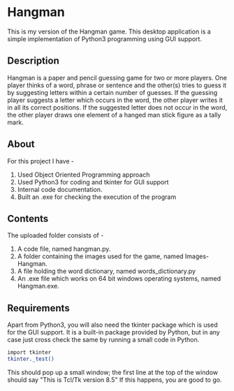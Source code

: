 # Hangman

This is my version of the Hangman game.
This desktop application is a simple implementation of Python3 programming using GUI support.

## Description

Hangman is a paper and pencil guessing game for two or more players. One player thinks of a word,
phrase or sentence and the other(s) tries to guess it by suggesting letters within a certain number of guesses.
If the guessing player suggests a letter which occurs in the word, the other player writes it in all
its correct positions. If the suggested letter does not occur in the word, the other player draws one element of a
hanged man stick figure as a tally mark.

## About

For this project I have - 
1) Used Object Oriented Programming approach
2) Used Python3 for coding and tkinter for GUI support 
3) Internal code documentation.
4) Built an .exe for checking the execution of the program

## Contents
The uploaded folder consists of - 

1) A code file, named hangman.py.
2) A folder containing the images used for the game, named Images-Hangman.
3) A file holding the word dictionary, named words_dictionary.py
4) An .exe file which works on 64 bit windows operating systems, named Hangman.exe.

## Requirements

Apart from Python3, you will also need the tkinter package which is used for the GUI support.
It is a built-in package provided by Python, but in any case just cross check the same by running a small 
code in Python.

```bash
import tkinter
tkinter._test()
```

This should pop up a small window; the first line at the top of the window should say "This is Tcl/Tk version 8.5"
If this happens, you are good to go.
